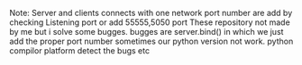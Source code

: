 Note: Server and clients connects with one network 
port number are add by checking Listening port or add 55555,5050 port
These repository not made by me but i solve some bugges.
bugges are server.bind() in which we just add the proper port number 
sometimes our python version not work.
python compilor platform detect the bugs etc
